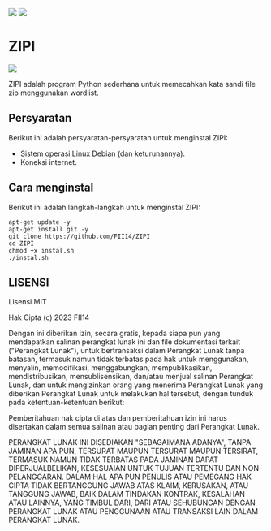 ![](https://img.shields.io/badge/Dibuat%20menggunakan%20-Python3%20-blue)
![](https://img.shields.io/badge/Pemeliharaan%20-Iya%20-lightgreen)

# ZIPI

![](https://github.com/FII14/ZIPI/blob/main/gambar/20230212_013520.jpg)

ZIPI adalah program Python sederhana untuk memecahkan kata sandi file zip menggunakan wordlist.

## Persyaratan

Berikut ini adalah persyaratan-persyaratan untuk menginstal ZIPI:

- Sistem operasi Linux Debian (dan keturunannya).
- Koneksi internet.

## Cara menginstal

Berikut ini adalah langkah-langkah untuk menginstal ZIPI:

```
apt-get update -y
apt-get install git -y
git clone https://github.com/FII14/ZIPI
cd ZIPI
chmod +x instal.sh
./instal.sh
```
## LISENSI

Lisensi MIT

Hak Cipta (c) 2023 FII14 

Dengan ini diberikan izin, secara gratis, kepada siapa pun yang mendapatkan salinan
perangkat lunak ini dan file dokumentasi terkait ("Perangkat Lunak"), untuk bertransaksi
dalam Perangkat Lunak tanpa batasan, termasuk namun tidak terbatas pada hak
untuk menggunakan, menyalin, memodifikasi, menggabungkan, mempublikasikan, mendistribusikan, mensublisensikan, dan/atau menjual
salinan Perangkat Lunak, dan untuk mengizinkan orang yang menerima Perangkat Lunak
yang diberikan Perangkat Lunak untuk melakukan hal tersebut, dengan tunduk pada ketentuan-ketentuan berikut:

Pemberitahuan hak cipta di atas dan pemberitahuan izin ini harus disertakan dalam semua
salinan atau bagian penting dari Perangkat Lunak.

PERANGKAT LUNAK INI DISEDIAKAN "SEBAGAIMANA ADANYA", TANPA JAMINAN APA PUN, TERSURAT MAUPUN
TERSURAT MAUPUN TERSIRAT, TERMASUK NAMUN TIDAK TERBATAS PADA JAMINAN DAPAT DIPERJUALBELIKAN,
KESESUAIAN UNTUK TUJUAN TERTENTU DAN NON-PELANGGARAN. DALAM HAL APA PUN
PENULIS ATAU PEMEGANG HAK CIPTA TIDAK BERTANGGUNG JAWAB ATAS KLAIM, KERUSAKAN, ATAU
TANGGUNG JAWAB, BAIK DALAM TINDAKAN KONTRAK, KESALAHAN ATAU LAINNYA, YANG TIMBUL DARI,
DARI ATAU SEHUBUNGAN DENGAN PERANGKAT LUNAK ATAU PENGGUNAAN ATAU TRANSAKSI LAIN DALAM
PERANGKAT LUNAK.
